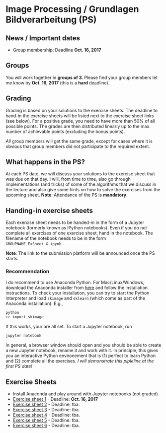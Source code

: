 # Image Processing / Grundlagen Bildverarbeitung (PS)

## News / Important dates

- Group membership: Deadline **Oct. 16, 2017**

## Groups

You will work together in **groups of 3**. Please find your group members let me know
by **Oct. 16, 2017** (this is a **hard** deadline).

## Grading

Grading is based on your solutions to the exercise sheets. The deadline to
hand-in the exercise sheets will be listed next to the exercise sheet links
(see below). For a positive grade, you need to have
more than 50% of all possible points. The grades are then distributed linearly
up to the max. number of achievable points (excluding the bonus points).

*All* group members will get the same grade, except for cases where it is
obvious that group members did not participate to the required extent.

## What happens in the PS?

At each PS date, we will discuss your solutions to the exercise sheet
that was due on that day. I will, from time to time, also go through
implementations (and tricks) of some of the algorithms that we discuss
in the lecture and also give some hints on how to solve the exercises from
the upcoming sheet. **Note**: Attendance of the PS is **mandatory**.

## Handing-in exercise sheets

Each exercise sheet needs to be handed-in in the form of a Jupyter notebook
(formerly known as IPython notebooks). Even if you do not complete all exercises
of one exercise sheet, hand in the notebook. The filename of the notebook needs
to be in the form `GROUPNAME_ExSheet_X.ipynb`.

**Note**: The link to the submission platform will be announced once the
PS starts.

### Recommendation

I do recommend to use Anaconda Python. For Mac/Linux/Windows, download the
Anaconda installer from [here](https://www.anaconda.com/download) and follow
the installation instructions. To check your installation, you can try to
start the Python interpreter and load `skimage` and `sklearn` (which come
as part of the Anaconda installation). E.g.,

```bash
python
>> import skimage
```
If this works, your are all set. To start a Jupyter notebook, run

```bash
jupyter notebook
```
In general, a browser window should open and you should be able to create
a new Jupyter notebook, rename it and work with it. In principle, this gives
you an interactive Python environement that is (1) perfect to learn Python
and (2) complete all the exercises. *I will demonstrate this pipleline at
the first PS date!*

## Exercise Sheets

- Install Anaconda and play around with Jupyter notebooks (not graded)
- [Exercise sheet 1](Ex1) - Deadline: **Oct. 16, 2017**
- [Exercise sheet 2](Ex2) - Deadline: tba.
- [Exercise sheet 3](Ex3) - Deadline: tba.
- [Exercise sheet 4](Ex4) - Deadline: tba.
- [Exercise sheet 5](Ex5) - Deadline: tba.
- [Exercise sheet 6](Ex6) - Deadline: tba.
